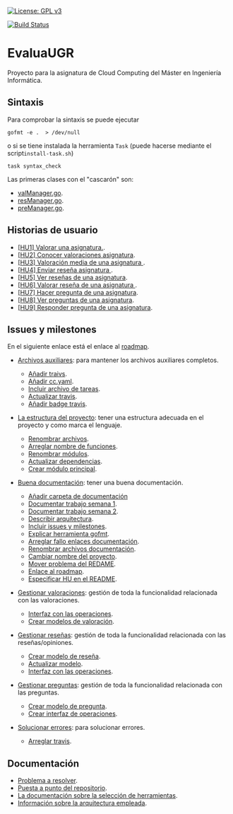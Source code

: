 [![License: GPL v3](https://img.shields.io/badge/License-GPLv3-blue.svg)](https://www.gnu.org/licenses/gpl-3.0)

[![Build Status](https://travis-ci.org/PedroMFC/EvaluaUGR.svg?branch=main)](https://travis-ci.org/PedroMFC/EvaluaUGR)

# EvaluaUGR
Proyecto para la asignatura de Cloud Computing del Máster en Ingeniería Informática.

## Sintaxis
Para comprobar la sintaxis se puede ejecutar
```
gofmt -e .  > /dev/null
```

o si se tiene instalada la herramienta `Task` (puede hacerse mediante el script`install-task.sh`)

```
task syntax_check
```
Las primeras clases con el "cascarón" son:
* [valManager.go](./internal/microval/modelsval/valManager.go).
* [resManager.go](./internal/microres/modelsres/resManager.go).
* [preManager.go](./internal/micropre/modelspre/preManager.go).

## Historias de usuario

  * [[HU1] Valorar una asignatura.][i12].
  * [[HU2] Conocer valoraciones asignatura][i13].
  * [[HU3] Valoración media de una asignatura ][i14].
  * [[HU4] Enviar reseña asignatura ][i15].
  * [[HU5] Ver reseñas de una asignatura][i16].
  * [[HU6] Valorar reseña de una asignatura ][i17].
  * [[HU7] Hacer pregunta de una asignatura][i18].
  * [[HU8] Ver preguntas de una asignatura][i19].
  * [[HU9] Responder pregunta de una asignatura][i20].

## Issues y milestones

En el siguiente enlace está el enlace al [roadmap](https://github.com/PedroMFC/EvaluaUGR/projects).

* [Archivos auxiliares][mAuxiliar]: para mantener los archivos auxiliares completos.
  * [Añadir traivs][i10].
  * [Añadir cc.yaml][i42].
  * [Incluir archivo de tareas][i36].
  * [Actualizar travis][i10].
  * [Añadir badge travis][i9].

* [La estructura del proyecto][mEstructura]: tener una estructura adecuada en el proyecto y como marca el lenguaje. 
  * [Renombrar archivos][i38].
  * [Arreglar nombre de funciones][i41].
  * [Renombrar módulos][i40].
  * [Actualizar dependencias][i28].
  * [Crear módulo principal][i23].

* [Buena documentación][mDocumentacion]: tener una buena documentación.
  * [Añadir carpeta de documentación][i1]
  * [Documentar trabajo semana 1][i2].
  * [Documentar trabajo semana 2][i8].
  * [Describir arquitectura][i11].
  * [Incluir issues y milestones][i44].
  * [Explicar herramienta gofmt][i35].
  * [Arreglar fallo enlaces documentación][i22].
  * [Renombrar archivos documentación][i21].
  * [Cambiar nombre del proyecto][i7].
  * [Mover problema del REDAME][i43].
  * [Enlace al roadmap][i45].
  * [Especificar HU en el README][i47].


* [Gestionar valoraciones][mValoraciones]: gestión de toda la funcionalidad relacionada con las valoraciones.
  * [Interfaz con las operaciones][i27].
  * [Crear modelos de valoración][i24].
  

* [Gestionar reseñas][mResenias]: gestión de toda la funcionalidad relacionada con las reseñas/opiniones.
  * [Crear modelo de reseña][i29].
  * [Actualizar modelo][i39].
  * [Interfaz con las operaciones][i30].
  

* [Gestionar preguntas][mPreguntas]: gestión de toda la funcionalidad relacionada con las preguntas.
  * [Crear modelo de pregunta][i31].
  * [Crear interfaz de operaciones][i32].
  
* [Solucionar errores][mErrores]: para solucionar errores.
  * [Arreglar travis][i37].



## Documentación
* [Problema a resolver][problema].
* [Puesta a punto del repositorio][configGitHub].
* [La documentación sobre la selección de herramientas][herramientas].
* [Información sobre la arquitectura empleada][arquitectura].

[configGitHub]: https://pedromfc.github.io/EvaluaUGR/docs/configuracion_github
[herramientas]: https://pedromfc.github.io/EvaluaUGR/docs/seleccion_herramientas
[problema]: https://pedromfc.github.io/EvaluaUGR/docs/problema
[arquitectura]: https://pedromfc.github.io/EvaluaUGR/docs/arquitectura
[issues]: https://github.com/PedroMFC/EvaluaUGR/issues



[mAuxiliar]: https://github.com/PedroMFC/EvaluaUGR/milestone/2
[mPreguntas]: https://github.com/PedroMFC/EvaluaUGR/milestone/5
[mErrores]: https://github.com/PedroMFC/EvaluaUGR/milestone/3
[mEstructura]: https://github.com/PedroMFC/EvaluaUGR/milestone/7
[mResenias]: https://github.com/PedroMFC/EvaluaUGR/milestone/6
[mDocumentacion]: https://github.com/PedroMFC/EvaluaUGR/milestone/1
[mValoraciones]: https://github.com/PedroMFC/EvaluaUGR/milestone/4

[i1]: https://github.com/PedroMFC/EvaluaUGR/issues/1
[i2]: https://github.com/PedroMFC/EvaluaUGR/issues/2
[i3]: https://github.com/PedroMFC/EvaluaUGR/issues/3
[i4]: https://github.com/PedroMFC/EvaluaUGR/issues/4
[i5]: https://github.com/PedroMFC/EvaluaUGR/issues/5
[i6]: https://github.com/PedroMFC/EvaluaUGR/issues/6
[i7]: https://github.com/PedroMFC/EvaluaUGR/issues/7
[i8]: https://github.com/PedroMFC/EvaluaUGR/issues/8
[i9]: https://github.com/PedroMFC/EvaluaUGR/issues/9
[i10]: https://github.com/PedroMFC/EvaluaUGR/issues/10
[i11]: https://github.com/PedroMFC/EvaluaUGR/issues/11
[i12]: https://github.com/PedroMFC/EvaluaUGR/issues/12
[i13]: https://github.com/PedroMFC/EvaluaUGR/issues/13
[i14]: https://github.com/PedroMFC/EvaluaUGR/issues/14
[i15]: https://github.com/PedroMFC/EvaluaUGR/issues/15
[i16]: https://github.com/PedroMFC/EvaluaUGR/issues/16
[i17]: https://github.com/PedroMFC/EvaluaUGR/issues/17
[i18]: https://github.com/PedroMFC/EvaluaUGR/issues/18
[i19]: https://github.com/PedroMFC/EvaluaUGR/issues/19
[i20]: https://github.com/PedroMFC/EvaluaUGR/issues/20
[i21]: https://github.com/PedroMFC/EvaluaUGR/issues/21
[i22]: https://github.com/PedroMFC/EvaluaUGR/issues/22
[i23]: https://github.com/PedroMFC/EvaluaUGR/issues/23
[i24]: https://github.com/PedroMFC/EvaluaUGR/issues/24
[i25]: https://github.com/PedroMFC/EvaluaUGR/issues/25
[i26]: https://github.com/PedroMFC/EvaluaUGR/issues/26
[i27]: https://github.com/PedroMFC/EvaluaUGR/issues/27
[i28]: https://github.com/PedroMFC/EvaluaUGR/issues/28
[i29]: https://github.com/PedroMFC/EvaluaUGR/issues/29
[i30]: https://github.com/PedroMFC/EvaluaUGR/issues/30
[i31]: https://github.com/PedroMFC/EvaluaUGR/issues/31
[i32]: https://github.com/PedroMFC/EvaluaUGR/issues/32
[i33]: https://github.com/PedroMFC/EvaluaUGR/issues/33
[i34]: https://github.com/PedroMFC/EvaluaUGR/issues/34
[i35]: https://github.com/PedroMFC/EvaluaUGR/issues/35
[i36]: https://github.com/PedroMFC/EvaluaUGR/issues/36
[i37]: https://github.com/PedroMFC/EvaluaUGR/issues/37
[i38]: https://github.com/PedroMFC/EvaluaUGR/issues/38
[i39]: https://github.com/PedroMFC/EvaluaUGR/issues/39
[i40]: https://github.com/PedroMFC/EvaluaUGR/issues/40
[i41]: https://github.com/PedroMFC/EvaluaUGR/issues/41
[i42]: https://github.com/PedroMFC/EvaluaUGR/issues/42
[i43]: https://github.com/PedroMFC/EvaluaUGR/issues/43
[i44]: https://github.com/PedroMFC/EvaluaUGR/issues/44
[i45]: https://github.com/PedroMFC/EvaluaUGR/issues/45
[i46]: https://github.com/PedroMFC/EvaluaUGR/issues/46
[i47]: https://github.com/PedroMFC/EvaluaUGR/issues/47
